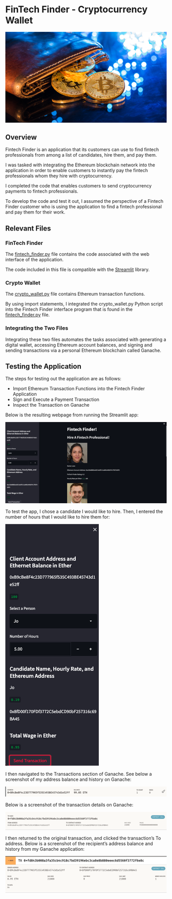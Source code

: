 # FinTech Finder - Cryptocurrency Wallet

![](/Images/19-4-challenge-image.png)

## Overview 

Fintech Finder is an application that its customers can use to find fintech professionals from among a list of candidates, hire them, and pay them. 

I was tasked with integrating the Ethereum blockchain network into the application in order to enable customers to instantly pay the fintech professionals whom they hire with cryptocurrency.

I completed the code that enables customers to send cryptocurrency payments to fintech professionals. 

To develop the code and test it out, I assumed the perspective of a Fintech Finder customer who is using the application to find a fintech professional and pay them for their work.

## Relevant Files

### FinTech Finder

The [fintech_finder.py](fintech_finder.py) file contains the code associated with the web interface of the application. 

The code included in this file is compatible with the [Streamlit](https://streamlit.io/) library. 

### Crypto Wallet

The [crypto_wallet.py](crypto_wallet.py) file contains Ethereum transaction functions. 

By using import statements, I integrated the crypto_wallet.py Python script into the Fintech Finder interface program that is found in the [fintech_finder.py](fintech_finder.py) file.

### Integrating the Two Files

Integrating these two files automates the tasks associated with generating a digital wallet, accessing Ethereum account balances, and signing and sending transactions via a personal Ethereum blockchain called Ganache.

## Testing the Application

The steps for testing out the application are as follows:

* Import Ethereum Transaction Functions into the Fintech Finder Application
* Sign and Execute a Payment Transaction
* Inspect the Transaction on Ganache

Below is the resulting webpage from running the Streamlit app:

![Alt_text](/Screenshots/screenshot1.png)

To test the app, I chose a candidate I would like to hire. Then, I entered the number of hours that I would like to hire them for:

![Alt_text](/Screenshots/screenshot2.png)

I then navigated to the Transactions section of Ganache. See below a screenshot of my address balance and history on Ganache:

![Alt_text](/Screenshots/screenshot5.png)

Below is a screenshot of the transaction details on Ganache:

![Alt_text](/Screenshots/screenshot3.png)

I then returned to the original transaction, and clicked the transaction’s To address. Below is a screenshot of the recipient’s address balance and history from my Ganache application:

![Alt_text](/Screenshots/screenshot4.png)

